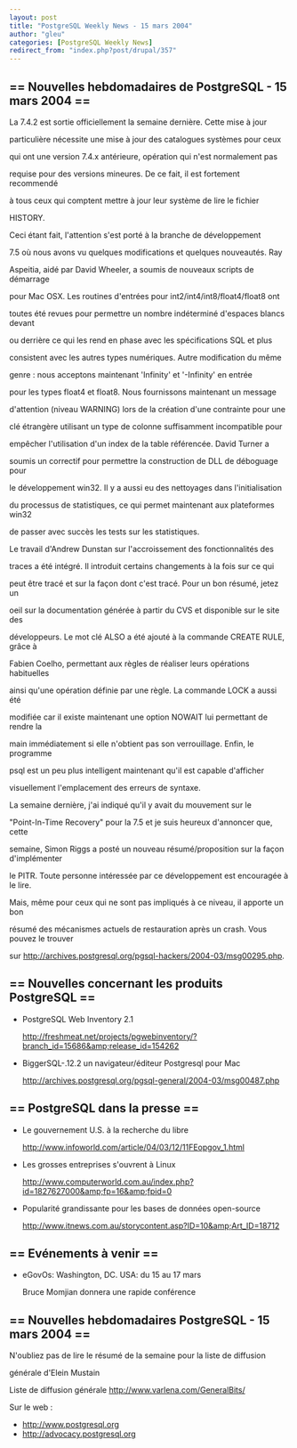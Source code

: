 ```yaml
---
layout: post
title: "PostgreSQL Weekly News - 15 mars 2004"
author: "gleu"
categories: [PostgreSQL Weekly News]
redirect_from: "index.php?post/drupal/357"
---
```



<h2>== Nouvelles hebdomadaires de PostgreSQL - 15 mars 2004 ==</h2>

<p>La 7.4.2 est sortie officiellement la semaine dernière. Cette mise à jour

particulière nécessite une mise à jour des catalogues systèmes pour ceux

qui ont une version 7.4.x antérieure, opération qui n'est normalement pas

requise pour des versions mineures. De ce fait, il est fortement recommendé

à tous ceux qui comptent mettre à jour leur système de lire le fichier

HISTORY.<!--break-->

</p>

<p>Ceci étant fait, l'attention s'est porté à la branche de développement

7.5 où nous avons vu quelques modifications et quelques nouveautés. Ray

Aspeitia, aidé par David Wheeler, a soumis de nouveaux scripts de démarrage

pour Mac OSX. Les routines d'entrées pour int2/int4/int8/float4/float8 ont

toutes été revues pour permettre un nombre indéterminé d'espaces blancs devant

ou derrière ce qui les rend en phase avec les spécifications SQL et plus

consistent avec les autres types numériques. Autre modification du même

genre&nbsp;: nous acceptons maintenant 'Infinity' et '-Infinity' en entrée

pour les types float4 et float8. Nous fournissons maintenant un message

d'attention (niveau WARNING) lors de la création d'une contrainte pour une

clé étrangère utilisant un type de colonne suffisamment incompatible pour

empêcher l'utilisation d'un index de la table référencée. David Turner a

soumis un correctif pour permettre la construction de DLL de déboguage pour

le développement win32. Il y a aussi eu des nettoyages dans l'initialisation

du processus de statistiques, ce qui permet maintenant aux plateformes win32

de passer avec succès les tests sur les statistiques.</p>

<p>Le travail d'Andrew Dunstan sur l'accroissement des fonctionnalités des

traces a été intégré. Il introduit certains changements à la fois sur ce qui

peut être tracé et sur la façon dont c'est tracé. Pour un bon résumé, jetez un

oeil sur la documentation générée à partir du CVS et disponible sur le site des

développeurs. Le mot clé ALSO a été ajouté à la commande CREATE RULE, grâce à

Fabien Coelho, permettant aux règles de réaliser leurs opérations habituelles

ainsi qu'une opération définie par une règle. La commande LOCK a aussi été

modifiée car il existe maintenant une option NOWAIT lui permettant de rendre la

main immédiatement si elle n'obtient pas son verrouillage. Enfin, le programme

psql est un peu plus intelligent maintenant qu'il est capable d'afficher

visuellement l'emplacement des erreurs de syntaxe.</p>

<p>La semaine dernière, j'ai indiqué qu'il y avait du mouvement sur le

"Point-In-Time Recovery" pour la 7.5 et je suis heureux d'annoncer que, cette

semaine, Simon Riggs a posté un nouveau résumé/proposition sur la façon d'implémenter

le PITR. Toute personne intéressée par ce développement est encouragée à le lire.

Mais, même pour ceux qui ne sont pas impliqués à ce niveau, il apporte un bon

résumé des mécanismes actuels de restauration après un crash. Vous pouvez le trouver

sur <a href="http://archives.postgresql.org/pgsql-hackers/2004-03/msg00295.php">http://archives.postgresql.org/pgsql-hackers/2004-03/msg00295.php</a>.

</p>

<!--more-->


<h2>== Nouvelles concernant les produits PostgreSQL ==</h2>

<ul>

<li>PostgreSQL Web Inventory 2.1<br />

<a href="http://freshmeat.net/projects/pgwebinventory/?branch_id=15686&amp;release_id=154262">http://freshmeat.net/projects/pgwebinventory/?branch_id=15686&amp;release_id=154262</a></li>

<li>BiggerSQL-.12.2 un navigateur/éditeur Postgresql pour Mac<br />

<a href="http://archives.postgresql.org/pgsql-general/2004-03/msg00487.php">http://archives.postgresql.org/pgsql-general/2004-03/msg00487.php</a></li>

</ul>

<h2>== PostgreSQL dans la presse ==</h2>

<ul>

<li>Le gouvernement U.S. à la recherche du libre<br />

<a href="http://www.infoworld.com/article/04/03/12/11FEopgov_1.html">http://www.infoworld.com/article/04/03/12/11FEopgov_1.html</a></li>

<li>Les grosses entreprises s'ouvrent à Linux<br />

<a href="http://www.computerworld.com.au/index.php?id=1827627000&amp;fp=16&amp;fpid=0">http://www.computerworld.com.au/index.php?id=1827627000&amp;fp=16&amp;fpid=0</a></li>

<li>Popularité grandissante pour les bases de données open-source<br />

<a href="http://www.itnews.com.au/storycontent.asp?ID=10&amp;Art_ID=18712">http://www.itnews.com.au/storycontent.asp?ID=10&amp;Art_ID=18712</a></li>

</ul>

<h2>== Evénements à venir ==</h2>

<ul>

<li>eGovOs: Washington, DC. USA: du 15 au 17 mars<br />

Bruce Momjian donnera une rapide conférence<br />

</li>

</ul>

<h2>== Nouvelles hebdomadaires PostgreSQL - 15 mars 2004 ==</h2>

<p>N'oubliez pas de lire le résumé de la semaine pour la liste de diffusion

générale d'Elein Mustain</p>

<p>Liste de diffusion générale <a href="http://www.varlena.com/GeneralBits/">http://www.varlena.com/GeneralBits/</a>

</p>

<p>Sur le web :

</p>

<ul>

<li><a href="http://www.postgresql.org">http://www.postgresql.org</a></li>

<li><a href="http://advocacy.postgresql.org">http://advocacy.postgresql.org</a></li>

</ul>